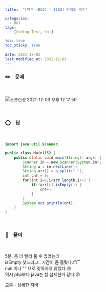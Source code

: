 ```yaml
---
title:  "[백준 (BOJ) - 1152] 단어의 개수"

categories:
  - BOJ
tags:
  - [Coding Test, boj]

toc: true
toc_sticky: true
 
date: 2021-12-03
last_modified_at: 2021-12-03
---
```


### :pencil2:&nbsp; &nbsp; 문제 
<br>

![스크린샷 2021-12-03 오후 12 17 50](https://user-images.githubusercontent.com/93639793/144539251-f360d778-f5e2-473a-afac-8268d80ddba3.png)

   
<br>

### :o:&nbsp; &nbsp; 답
<br>

```java
import java.util.Scanner;

public class Main1152 {
    public static void main(String[] args) {
        Scanner in = new Scanner(System.in);
        String a = in.nextLine();
        String arr[] = a.split(" ");
        int cnt = 0;
        for(int i=0;i<arr.length;i++) {
            if(!arr[i].isEmpty()) {
                cnt++;
            }
        }
        System.out.println(cnt);
    }
}
```
<br>

### :closed_book:&nbsp; &nbsp; 풀이   
<br>

5분, 좀 더 빨리 풀 수 있었는데   
isEmpty 찾느라고.. 시간이 좀 흘렀다.:sleeping:   
null 이나 "" 으로 찾아지지 않았다.:angry:   
역시 php보다 java는 참 섬세한거 같다.:dizzy_face:

교훈 - 섬세한 자바





